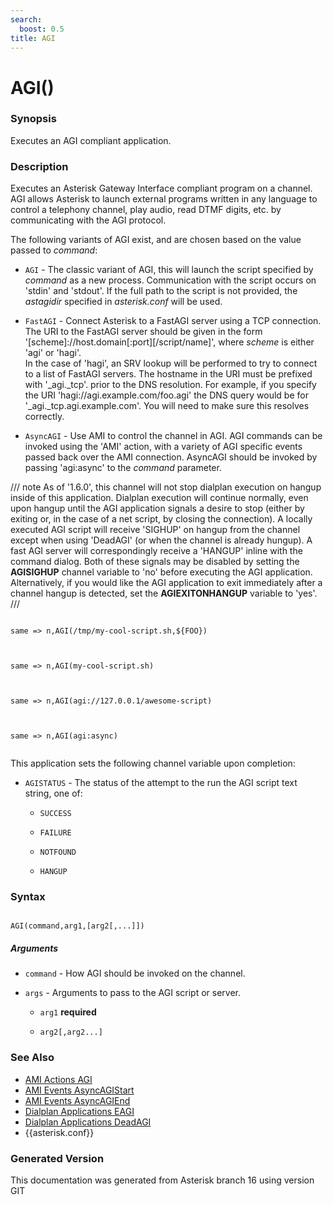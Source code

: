 ```yaml
---
search:
  boost: 0.5
title: AGI
---
```


# AGI()

### Synopsis

Executes an AGI compliant application.

### Description

Executes an Asterisk Gateway Interface compliant program on a channel. AGI allows Asterisk to launch external programs written in any language to control a telephony channel, play audio, read DTMF digits, etc. by communicating with the AGI protocol.<br>

The following variants of AGI exist, and are chosen based on the value passed to _command_:<br>


* `AGI` - The classic variant of AGI, this will launch the script specified by _command_ as a new process. Communication with the script occurs on 'stdin' and 'stdout'. If the full path to the script is not provided, the *astagidir* specified in *asterisk.conf* will be used.<br>

* `FastAGI` - Connect Asterisk to a FastAGI server using a TCP connection. The URI to the FastAGI server should be given in the form '\[scheme\]://host.domain\[:port\]\[/script/name\]', where _scheme_ is either 'agi' or 'hagi'.<br>
In the case of 'hagi', an SRV lookup will be performed to try to connect to a list of FastAGI servers. The hostname in the URI must be prefixed with '\_agi.\_tcp'. prior to the DNS resolution. For example, if you specify the URI 'hagi://agi.example.com/foo.agi' the DNS query would be for '\_agi.\_tcp.agi.example.com'. You will need to make sure this resolves correctly.<br>

* `AsyncAGI` - Use AMI to control the channel in AGI. AGI commands can be invoked using the 'AMI' action, with a variety of AGI specific events passed back over the AMI connection. AsyncAGI should be invoked by passing 'agi:async' to the _command_ parameter.<br>

/// note
As of '1.6.0', this channel will not stop dialplan execution on hangup inside of this application. Dialplan execution will continue normally, even upon hangup until the AGI application signals a desire to stop (either by exiting or, in the case of a net script, by closing the connection). A locally executed AGI script will receive 'SIGHUP' on hangup from the channel except when using 'DeadAGI' (or when the channel is already hungup). A fast AGI server will correspondingly receive a 'HANGUP' inline with the command dialog. Both of these signals may be disabled by setting the **AGISIGHUP** channel variable to 'no' before executing the AGI application. Alternatively, if you would like the AGI application to exit immediately after a channel hangup is detected, set the **AGIEXITONHANGUP** variable to 'yes'.
///

``` title="Example: Start the AGI script /tmp/my-cool-script.sh, passing it the contents of the channel variable FOO"

same => n,AGI(/tmp/my-cool-script.sh,${FOO})


```
``` title="Example: Start the AGI script my-cool-script.sh located in the astagidir directory, specified in asterisk.conf"

same => n,AGI(my-cool-script.sh)


```
``` title="Example: Connect to the FastAGI server located at 127.0.0.1 and start the script awesome-script"

same => n,AGI(agi://127.0.0.1/awesome-script)


```
``` title="Example: Start AsyncAGI"

same => n,AGI(agi:async)


```
This application sets the following channel variable upon completion:<br>


* `AGISTATUS` - The status of the attempt to the run the AGI script text string, one of:<br>

    * `SUCCESS`

    * `FAILURE`

    * `NOTFOUND`

    * `HANGUP`

### Syntax


```

AGI(command,arg1,[arg2[,...]])
```
##### Arguments


* `command` - How AGI should be invoked on the channel.<br>

* `args` - Arguments to pass to the AGI script or server.<br>

    * `arg1` **required**

    * `arg2[,arg2...]`

### See Also

* [AMI Actions AGI](/Asterisk_16_Documentation/API_Documentation/AMI_Actions/AGI)
* [AMI Events AsyncAGIStart](/Asterisk_16_Documentation/API_Documentation/AMI_Events/AsyncAGIStart)
* [AMI Events AsyncAGIEnd](/Asterisk_16_Documentation/API_Documentation/AMI_Events/AsyncAGIEnd)
* [Dialplan Applications EAGI](/Asterisk_16_Documentation/API_Documentation/Dialplan_Applications/EAGI)
* [Dialplan Applications DeadAGI](/Asterisk_16_Documentation/API_Documentation/Dialplan_Applications/DeadAGI)
* {{asterisk.conf}}


### Generated Version

This documentation was generated from Asterisk branch 16 using version GIT 